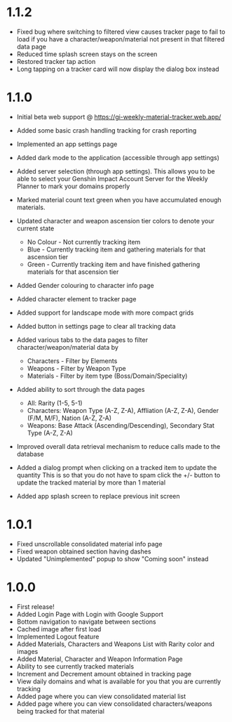 # 1.1.2
- Fixed bug where switching to filtered view causes tracker page to fail to load if you have a character/weapon/material not present in that filtered data page
- Reduced time splash screen stays on the screen
- Restored tracker tap action
- Long tapping on a tracker card will now display the dialog box instead

# 1.1.0
- Initial beta web support @ https://gi-weekly-material-tracker.web.app/
- Added some basic crash handling tracking for crash reporting
- Implemented an app settings page
- Added dark mode to the application (accessible through app settings)
- Added server selection (through app settings).
    This allows you to be able to select your Genshin Impact Account Server for the Weekly Planner to mark your domains properly

- Marked material count text green when you have accumulated enough materials.
- Updated character and weapon ascension tier colors to denote your current state
    * No Colour - Not currently tracking item
    * Blue - Currently tracking item and gathering materials for that ascension tier
    * Green - Currently tracking item and have finished gathering materials for that ascension tier

- Added Gender colouring to character info page
- Added character element to tracker page
- Added support for landscape mode with more compact grids
- Added button in settings page to clear all tracking data
- Added various tabs to the data pages to filter character/weapon/material data by
    * Characters - Filter by Elements
    * Weapons - Filter by Weapon Type
    * Materials - Filter by item type (Boss/Domain/Speciality)
- Added ability to sort through the data pages
    * All: Rarity (1-5, 5-1)
    * Characters: Weapon Type (A-Z, Z-A), Affliation (A-Z, Z-A), Gender (F/M, M/F), Nation (A-Z, Z-A)
    * Weapons: Base Attack (Ascending/Descending), Secondary Stat Type (A-Z, Z-A)
- Improved overall data retrieval mechanism to reduce calls made to the database
- Added a dialog prompt when clicking on a tracked item to update the quantity
    This is so that you do not have to spam click the +/- button to update the tracked material by more than 1 material
- Added app splash screen to replace previous init screen

# 1.0.1
- Fixed unscrollable consolidated material info page
- Fixed weapon obtained section having dashes
- Updated "Unimplemented" popup to show "Coming soon" instead

# 1.0.0
- First release!
- Added Login Page with Login with Google Support
- Bottom navigation to navigate between sections
- Cached image after first load
- Implemented Logout feature
- Added Materials, Characters and Weapons List with Rarity color and images
- Added Material, Character and Weapon Information Page
- Ability to see currently tracked materials
- Increment and Decrement amount obtained in tracking page
- View daily domains and what is available for you that you are currently tracking
- Added page where you can view consolidated material list
- Added page where you can view consolidated characters/weapons being tracked for that material
